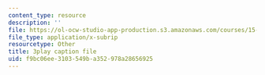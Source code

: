 ```yaml
---
content_type: resource
description: ''
file: https://ol-ocw-studio-app-production.s3.amazonaws.com/courses/15-071-the-analytics-edge-spring-2017/f9bc06ee3103549ba352978a28656925_jcvxkX2V-SM.vtt
file_type: application/x-subrip
resourcetype: Other
title: 3play caption file
uid: f9bc06ee-3103-549b-a352-978a28656925
---
```

